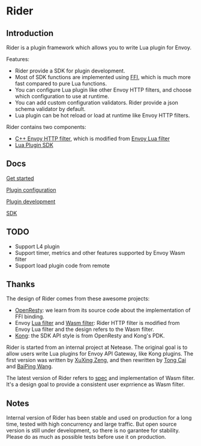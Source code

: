 # Rider

## Introduction

Rider is a plugin framework which allows you to write Lua plugin for Envoy.

Features:

- Rider provide a SDK for plugin development.
- Most of SDK functions are implemented using [FFI](https://luajit.org/ext_ffi.html), which is much more fast compared to pure Lua functions.
- You can configure Lua plugin like other Envoy HTTP filters, and choose which configuration to use at runtime.
- You can add custom configuration validators. Rider provide a json schema validator by default.
- Lua plugin can be hot reload or load at runtime like Envoy HTTP filters.

Rider contains two components: 
- [C++ Envoy HTTP filter](https://github.com/hango-io/envoy-proxy/tree/main/source/filters/http/rider), which is modified from [Envoy Lua filter](https://github.com/envoyproxy/envoy/tree/v1.17.3/source/extensions/filters/http/lua)
- [Lua Plugin SDK](https://github.com/hango-io/rider)

## Docs

[Get started](./docs/get_started.md)

[Plugin configuration](./docs/configuration.md)

[Plugin development](./docs/development.md)

[SDK](./docs/api.md)


## TODO

- Support L4 plugin
- Support timer, metrics and other features supported by Envoy Wasm filter
- Support load plugin code from remote

## Thanks

The design of Rider comes from these awesome projects:
- [OpenResty](https://github.com/openresty/lua-resty-core): we learn from its source code about the implementation of FFI binding.
- Envoy [Lua filter](https://github.com/envoyproxy/envoy/tree/v1.17.3/source/extensions/filters/http/lua) and [Wasm filter](https://github.com/envoyproxy/envoy/tree/v1.17.3/source/extensions/filters/http/wasm): Rider HTTP filter is modified from Envoy Lua filter and the design refers to the Wasm filter.
- [Kong](https://github.com/Kong/kong): the SDK API style is from OpenResty and Kong's PDK.

Rider is started from an internal project at Netease. The original goal is to allow users write Lua plugins for Envoy API Gateway, like Kong plugins.
The first version was written by [XuXing Zeng](https://github.com/zengyuxing007), and then rewritten by [Tong Cai](https://github.com/caitong93) and [BaiPing Wang](https://github.com/wbpcode).

The latest version of Rider refers to [spec](https://github.com/proxy-wasm/spec/tree/master/abi-versions/vNEXT) and implementation of Wasm filter.
It's a design goal to provide a consistent user exprrience as Wasm filter.

## Notes

Internal version of Rider has been stable and used on production for a long time, tested with high concurrency and large traffic. But open source version is still under development,
so there is no garantee for stability. Please do as much as possible tests before use it on production.
